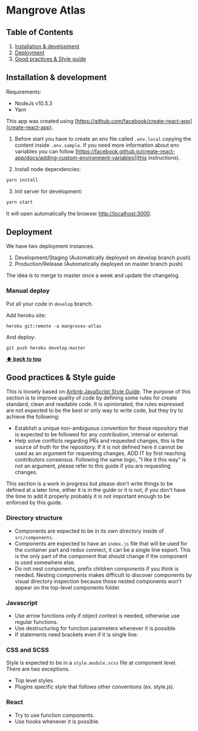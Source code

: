 # Mangrove Atlas

## Table of Contents

1. [Installation & development](#installation--development)
2. [Deployment](#deployment)
3. [Good practices & Style guide](#good-practices--style-guide)

## Installation & development

Requirements:

* NodeJs v10.5.3
* Yarn

This app was created using [https://github.com/facebook/create-react-app](create-react-app).

1. Before start you have to create an env file called `.env.local` copying the content inside `.env.sample`. If you need more information about env variables you can follow [https://facebook.github.io/create-react-app/docs/adding-custom-environment-variables](this instructions).

2. Install node dependencies:

```bash
yarn install
```

3. Init server for development:

```bash
yarn start
```

It will open automatically the browser [http://localhost:3000](http://localhost:3000).

## Deployment

We have two deployment instances.

1. Development/Staging (Automatically deployed on develop branch push)
2. Production/Release (Automatically deployed on master branch push)

The idea is to merge to master once a week and update the changelog.

### Manual deploy

Put all your code in `develop` branch.

Add heroku site:

```
heroku git:remote -a mangroves-atlas
```

And deploy:

```
git push heroku develop:master
```

**[⬆ back to top](#table-of-contents)**

## Good practices & Style guide

This is loosely based on [Airbnb JavaScript Style Guide](https://github.com/airbnb/javascript). The purpose of this section is to improve quality of code by defining some rules for create standard, clean and readable code. It is opinionated, the rules expressed are not expected to be the best or only way to write code, but they try to achieve the following:

* Establish a unique non-ambiguous convention for these repository that is expected to be followed for any contribution, internal or external.
* Help solve conflicts regarding PRs and requested changes, this is the source of truth for the repository. If it is not defined here it cannot be used as an argument for requesting changes, ADD IT by first reaching contributors consensus. Following the same logic, "I like it this way" is not an argument, please refer to this guide if you are requesting changes.

This section is a work in progress but please don't write things to be defined at a later time, either it is in the guide or it is not, if you don't have the time to add it properly probably it is not important enough to be enforced by this guide.

### Directory structure

* Components are expected to be in its own directory inside of `src/components`.
* Components are expected to have an `index.js` file that will be used for the container part and redux connect, it can be a single line export. This is the only part of the component that should change if the component is used somewhere else.
* Do not nest components, prefix children components if you think is needed. Nesting components makes difficult to discover components by visual directory inspection because those nested components won't appear on the top-level components folder.

### Javascript

* Use arrow functions only if object context is needed, otherwise use regular functions.
* Use destructuring for function parameters whenever it is possible.
* If statements need brackets even if it is single line.

### CSS and SCSS

Style is expected to be in a `style.module.scss` file at component level. There are two exceptions.

* Top level styles.
* Plugins specific style that follows other conventions (ex. style.js).

### React

* Try to use function components.
* Use hooks whenever it is possible.
